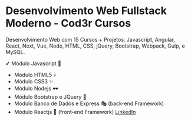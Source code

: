 # Desenvolvimento Web Fullstack Moderno - Cod3r Cursos
Desenvolvimento Web com 15 Cursos + Projetos: Javascript, Angular, React, Next, Vue, Node, HTML, CSS, jQuery, Bootstrap, Webpack, Gulp, e MySQL.

✔ Módulo Javascript 🦾
-   Módulo HTML5 💀
-   Módulo CSS3 ✨
-   Módulo Nodejs 🕶
-   Módulo Bootstrap e JQuery 🎈
-   Módulo Banco de Dados e Express 🎭 (back-end Framework)
-   Módulo Reactjs 🎨 (front-end Framework)
[LinkedIn](https://www.linkedin.com/in/matheus-takasaki-antunes/)
